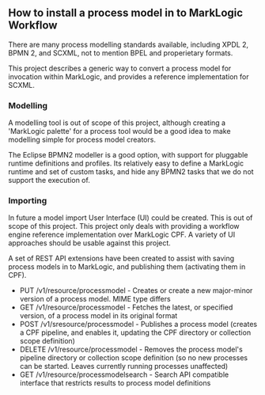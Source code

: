 
## How to install a process model in to MarkLogic Workflow

There are many process modelling standards available, including XPDL 2, BPMN 2, and SCXML, not to mention BPEL and
properietary formats.

This project describes a generic way to convert a process model for invocation within MarkLogic, and provides a
reference implementation for SCXML.

### Modelling

A modelling tool is out of scope of this project, although creating a 'MarkLogic palette' for a process tool
would be a good idea to make modelling simple for process model creators.

The Eclipse BPMN2 modeller is a good option, with support for pluggable runtime definitions and profiles. Its relatively
easy to define a MarkLogic runtime and set of custom tasks, and hide any BPMN2 tasks that we do not support the
execution of.

### Importing

In future a model import User Interface (UI) could be created. This is out of scope of this project. This project
only deals with providing a workflow engine reference implementation over MarkLogic CPF. A variety of UI approaches
should be usable against this project.

A set of REST API extensions have been created to assist with saving process models in to MarkLogic, and publishing
them (activating them in CPF).

- PUT /v1/resource/processmodel - Creates or create a new major-minor version of a process model. MIME type differs
- GET /v1/resource/processmodel - Fetches the latest, or specified version, of a process model in its original format
- POST /v1/sresource/processmodel - Publishes a process model (creates a CPF pipeline, and enables it, updating the CPF directory or collection scope definition)
- DELETE /v1/resource/processmodel - Removes the process model's pipeline directory or collection scope definition (so no new processes can be started. Leaves currently running processes unaffected)
- GET /v1/resource/processmodelsearch - Search API compatible interface that restricts results to process model definitions
